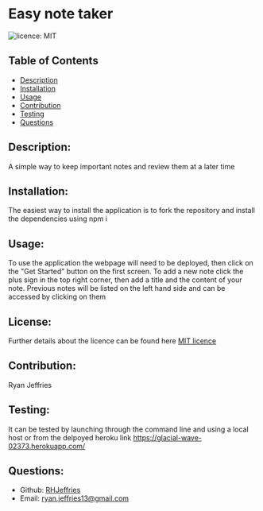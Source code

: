# Easy note taker
  
  ![licence: MIT](https://img.shields.io/badge/license-MIT-pink)

  ## Table of Contents 
  - [Description](#description)
  - [Installation](#installation)
  - [Usage](#usage)
  - [Contribution](#contribution)
  - [Testing](#testing)
  - [Questions](#questions)
  
  ## Description:
  A simple way to keep important notes and review them at a later time
  
  ## Installation:
  The easiest way to install the application is to fork the repository and install the dependencies using npm i
  
  ## Usage:
  To use the application the webpage will need to be deployed, then click on the "Get Started" button on the first screen. To add a new note click the plus sign in the top right corner, then add a title and the content of your note. Previous notes will be listed on the left hand side and can be accessed by clicking on them 
  
  ## License:
  Further details about the licence can be found here [MIT licence](https://opensource.org/licenses/MIT)
  
  ## Contribution:
  Ryan Jeffries
  
  ## Testing:
  It can be tested by launching through the command line and using a local host or from the delpoyed heroku link https://glacial-wave-02373.herokuapp.com/
  
  ## Questions:
  - Github: [RHJeffries](https://github.com/RHJeffries)
  - Email: [ryan.jeffries13@gmail.com](mailto:ryan.jeffries13@gmail.com) 